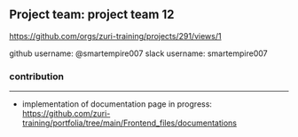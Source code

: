 ## Project team: project team 12
https://github.com/orgs/zuri-training/projects/291/views/1

github username: @smartempire007 slack username: smartempire007

### contribution
- - -

* implementation of documentation page in progress: https://github.com/zuri-training/portfolia/tree/main/Frontend_files/documentations

